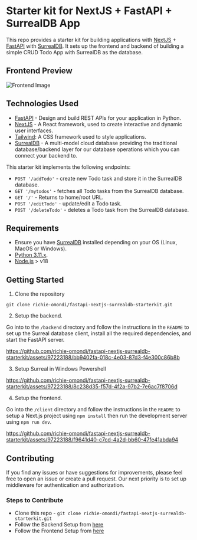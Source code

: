 # Starter kit for NextJS + FastAPI + SurrealDB App

This repo provides a starter kit for building applications with [NextJS](https://nextjs.org/) + [FastAPI](https://fastapi.tiangolo.com/) with [SurrealDB](https://surrealdb.com/). It sets up the frontend and backend of building a simple CRUD Todo App with SurrealDB as the database.

## Frontend Preview

![Frontend Image](https://res.cloudinary.com/dza2rilni/image/upload/v1698238371/vikjfyjnsbex3hlu8ebq.png)

## Technologies Used

* [FastAPI](https://fastapi.tiangolo.com/) - Design and build REST APIs for your application in Python.
* [NextJS](https://nextjs.org/) - A React framework, used to create interactive and dynamic user interfaces.
* [Tailwind](https://tailwindcss.com/):  A CSS framework used to style applications.
* [SurrealDB](https://surrealdb.com/) - A multi-model cloud database providing the traditional database/backend layer for our database operations which you can connect your backend to.

This starter kit implements the following endpoints:

* `POST '/addTodo'` - create new Todo task and store it in the SurrealDB database.
* `GET '/mytodos'` - fetches all Todo tasks from the SurrealDB database.
* `GET '/'` - Returns to home/root URL.
* `POST '/editTodo'` - update/edit a Todo task.
* `POST '/deleteTodo'` - deletes a Todo task from the SurrealDB database.

## Requirements

* Ensure you have [SurrealDB](https://surrealdb.com/docs/installation) installed depending on your OS (Linux, MacOS or Windows).
* [Python 3.11.x](https://www.python.org/downloads/).
* [Node.js](https://nodejs.org/en/download) > v18

## Getting Started

1. Clone the repository

```console
git clone richie-omondi/fastapi-nextjs-surrealdb-starterkit.git
```

2. Setup the backend.

Go into to the `/backend` directory and follow the instructions in the `README` to set up the Surreal database client, install all the required dependencies, and start the FastAPI server.
 
https://github.com/richie-omondi/fastapi-nextjs-surrealdb-starterkit/assets/97223188/bb9402fa-018c-4e03-87d3-f4e300c86b8b


3. Setup Surreal in Windows Powershell

https://github.com/richie-omondi/fastapi-nextjs-surrealdb-starterkit/assets/97223188/8c238d35-f57d-4f2a-97b2-7e6ac7f8706d


4. Setup the frontend.

Go into the `/client` directory and follow the instructions in the `README` to setup a Next.js project using `npm install` then run the development server using `npm run dev`.

https://github.com/richie-omondi/fastapi-nextjs-surrealdb-starterkit/assets/97223188/f9641d40-c7cd-4a2d-bb60-47fe41abda94




## Contributing

If you find any issues or have suggestions for improvements, please feel free to open an issue or create a pull request. Our next priority is to set up middleware for authentication and authorization.

### Steps to Contribute 
* Clone this repo - `git clone richie-omondi/fastapi-nextjs-surrealdb-starterkit.git`
* Follow the Backend Setup from [here](./backend/README.md)
* Follow the Frontend Setup from [here](./client/README.md)
